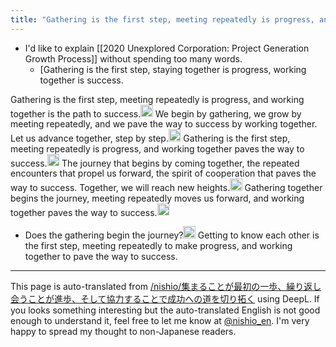 ```yaml
---
title: "Gathering is the first step, meeting repeatedly is progress, and working together paves the way to success."
---
```


- I'd like to explain [[2020 Unexplored Corporation: Project Generation Growth Process]] without spending too many words.
    - [Gathering is the first step, staying together is progress, working together is success.

Gathering is the first step, meeting repeatedly is progress, and working together is the path to success.<img src='https://scrapbox.io/api/pages/nishio-en/nishio/icon' alt='nishio.icon' height="19.5"/>
We begin by gathering, we grow by meeting repeatedly, and we pave the way to success by working together. Let us advance together, step by step.<img src='https://scrapbox.io/api/pages/nishio-en/gpt/icon' alt='gpt.icon' height="19.5"/>
Gathering is the first step, meeting repeatedly is progress, and working together paves the way to success.<img src='https://scrapbox.io/api/pages/nishio-en/nishio/icon' alt='nishio.icon' height="19.5"/>
The journey that begins by coming together, the repeated encounters that propel us forward, the spirit of cooperation that paves the way to success. Together, we will reach new heights.<img src='https://scrapbox.io/api/pages/nishio-en/gpt/icon' alt='gpt.icon' height="19.5"/>
Gathering together begins the journey, meeting repeatedly moves us forward, and working together paves the way to success.<img src='https://scrapbox.io/api/pages/nishio-en/nishio/icon' alt='nishio.icon' height="19.5"/>
- Does the gathering begin the journey?<img src='https://scrapbox.io/api/pages/nishio-en/nishio/icon' alt='nishio.icon' height="19.5"/>
Getting to know each other is the first step, meeting repeatedly to make progress, and working together to pave the way to success.

---
This page is auto-translated from [/nishio/集まることが最初の一歩、繰り返し会うことが進歩、そして協力することで成功への道を切り拓く](https://scrapbox.io/nishio/集まることが最初の一歩、繰り返し会うことが進歩、そして協力することで成功への道を切り拓く) using DeepL. If you looks something interesting but the auto-translated English is not good enough to understand it, feel free to let me know at [@nishio_en](https://twitter.com/nishio_en). I'm very happy to spread my thought to non-Japanese readers.